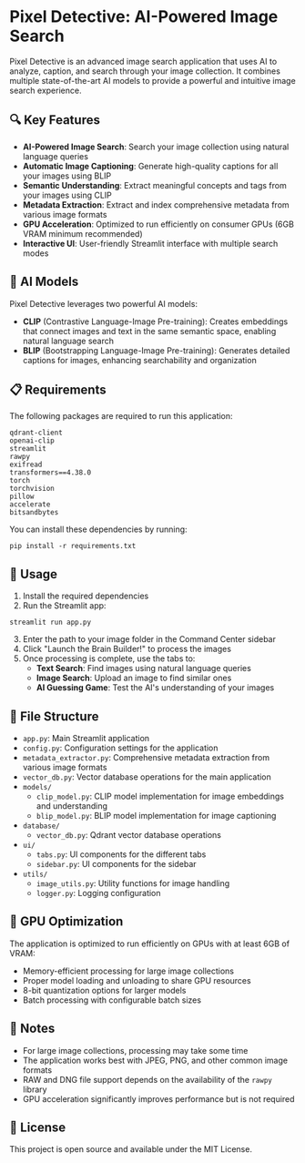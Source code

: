 # Pixel Detective: AI-Powered Image Search

Pixel Detective is an advanced image search application that uses AI to analyze, caption, and search through your image collection. It combines multiple state-of-the-art AI models to provide a powerful and intuitive image search experience.

## 🔍 Key Features

- **AI-Powered Image Search**: Search your image collection using natural language queries
- **Automatic Image Captioning**: Generate high-quality captions for all your images using BLIP
- **Semantic Understanding**: Extract meaningful concepts and tags from your images using CLIP
- **Metadata Extraction**: Extract and index comprehensive metadata from various image formats
- **GPU Acceleration**: Optimized to run efficiently on consumer GPUs (6GB VRAM minimum recommended)
- **Interactive UI**: User-friendly Streamlit interface with multiple search modes

## 🧠 AI Models

Pixel Detective leverages two powerful AI models:

- **CLIP** (Contrastive Language-Image Pre-training): Creates embeddings that connect images and text in the same semantic space, enabling natural language search
- **BLIP** (Bootstrapping Language-Image Pre-training): Generates detailed captions for images, enhancing searchability and organization

## 📋 Requirements

The following packages are required to run this application:

```
qdrant-client
openai-clip
streamlit
rawpy
exifread
transformers==4.38.0
torch
torchvision
pillow
accelerate
bitsandbytes
```

You can install these dependencies by running:

```
pip install -r requirements.txt
```

## 🚀 Usage

1. Install the required dependencies
2. Run the Streamlit app:

```
streamlit run app.py
```

3. Enter the path to your image folder in the Command Center sidebar
4. Click "Launch the Brain Builder!" to process the images
5. Once processing is complete, use the tabs to:
   - **Text Search**: Find images using natural language queries
   - **Image Search**: Upload an image to find similar ones
   - **AI Guessing Game**: Test the AI's understanding of your images

## 📁 File Structure

- `app.py`: Main Streamlit application
- `config.py`: Configuration settings for the application
- `metadata_extractor.py`: Comprehensive metadata extraction from various image formats
- `vector_db.py`: Vector database operations for the main application
- `models/`
  - `clip_model.py`: CLIP model implementation for image embeddings and understanding
  - `blip_model.py`: BLIP model implementation for image captioning
- `database/`
  - `vector_db.py`: Qdrant vector database operations
- `ui/`
  - `tabs.py`: UI components for the different tabs
  - `sidebar.py`: UI components for the sidebar
- `utils/`
  - `image_utils.py`: Utility functions for image handling
  - `logger.py`: Logging configuration

## 🔧 GPU Optimization

The application is optimized to run efficiently on GPUs with at least 6GB of VRAM:

- Memory-efficient processing for large image collections
- Proper model loading and unloading to share GPU resources
- 8-bit quantization options for larger models
- Batch processing with configurable batch sizes

## 📝 Notes

- For large image collections, processing may take some time
- The application works best with JPEG, PNG, and other common image formats
- RAW and DNG file support depends on the availability of the `rawpy` library
- GPU acceleration significantly improves performance but is not required

## 📄 License

This project is open source and available under the MIT License. 